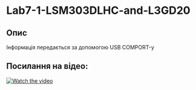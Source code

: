 # Lab7-1-LSM303DLHC-and-L3GD20

## Опис
Інформація передається за допомогою USB COMPORT-у

## Посилання на відео:
[![Watch the video](https://img.youtube.com/vi/mJ2jIMdzeJE/maxresdefault.jpg)](https://youtu.be/mJ2jIMdzeJE)